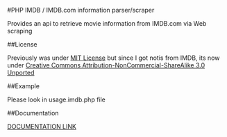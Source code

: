 #PHP IMDB / IMDB.com information parser/scraper

Provides an api to retrieve movie information from IMDB.com via Web scraping

##License

Previously was under [MIT License](http://en.wikipedia.org/wiki/MIT_License) but since I got notis from IMDB, its now under [Creative Commons Attribution-NonCommercial-ShareAlike 3.0 Unported](http://creativecommons.org/licenses/by-nc-sa/3.0/deed.en_GB)

##Example

Please look in usage.imdb.php file

##Documentation

[DOCUMENTATION LINK](http://www.icodewithlizard.com/IMDB-Data-Parser/doc)
